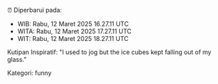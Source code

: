 ⏰ Diperbarui pada:
- WIB: Rabu, 12 Maret 2025 16.27.11 UTC
- WITA: Rabu, 12 Maret 2025 17.27.11 UTC
- WIT: Rabu, 12 Maret 2025 18.27.11 UTC

Kutipan Inspiratif:
"I used to jog but the ice cubes kept falling out of my glass."


Kategori: funny

